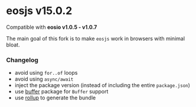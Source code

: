 # eosjs v15.0.2

Compatible with **eosio v1.0.5 - v1.0.7**

The main goal of this fork is to make `eosjs` work in browsers with minimal bloat.

### Changelog

- avoid using `for..of` loops
- avoid using `async/await`
- inject the package version (instead of including the entire `package.json`)
- use [buffer][1] package for `Buffer` support
- use [rollup][2] to generate the bundle

[1]: http://npmjs.com/package/buffer
[2]: http://npmjs.com/package/rollup
